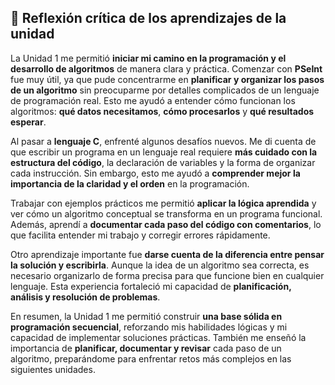 ## 🧠 Reflexión crítica de los aprendizajes de la unidad

La Unidad 1 me permitió **iniciar mi camino en la programación y el desarrollo de algoritmos** de manera clara y práctica. Comenzar con **PSeInt** fue muy útil, ya que pude concentrarme en **planificar y organizar los pasos de un algoritmo** sin preocuparme por detalles complicados de un lenguaje de programación real. Esto me ayudó a entender cómo funcionan los algoritmos: **qué datos necesitamos**, **cómo procesarlos** y **qué resultados esperar**.

Al pasar a **lenguaje C**, enfrenté algunos desafíos nuevos. Me di cuenta de que escribir un programa en un lenguaje real requiere **más cuidado con la estructura del código**, la declaración de variables y la forma de organizar cada instrucción. Sin embargo, esto me ayudó a **comprender mejor la importancia de la claridad y el orden** en la programación.

Trabajar con ejemplos prácticos me permitió **aplicar la lógica aprendida** y ver cómo un algoritmo conceptual se transforma en un programa funcional. Además, aprendí a **documentar cada paso del código con comentarios**, lo que facilita entender mi trabajo y corregir errores rápidamente.

Otro aprendizaje importante fue **darse cuenta de la diferencia entre pensar la solución y escribirla**. Aunque la idea de un algoritmo sea correcta, es necesario organizarlo de forma precisa para que funcione bien en cualquier lenguaje. Esta experiencia fortaleció mi capacidad de **planificación, análisis y resolución de problemas**.

En resumen, la Unidad 1 me permitió construir **una base sólida en programación secuencial**, reforzando mis habilidades lógicas y mi capacidad de implementar soluciones prácticas. También me enseñó la importancia de **planificar, documentar y revisar** cada paso de un algoritmo, preparándome para enfrentar retos más complejos en las siguientes unidades.
